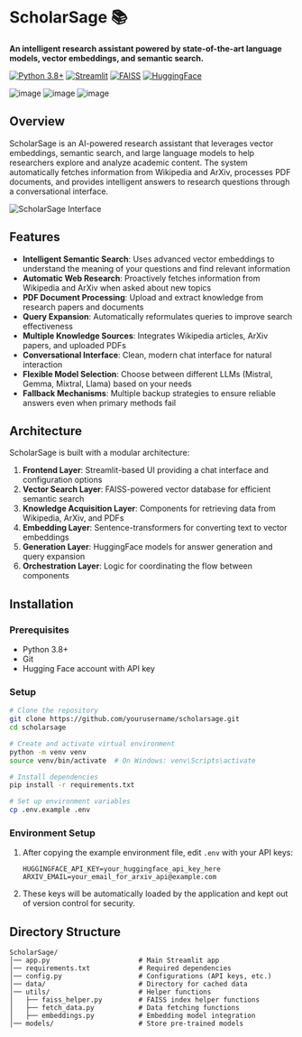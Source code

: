 # ScholarSage 📚

**An intelligent research assistant powered by state-of-the-art language models, vector embeddings, and semantic search.**

[![Python 3.8+](https://img.shields.io/badge/python-3.8+-blue.svg)](https://www.python.org/downloads/)
[![Streamlit](https://img.shields.io/badge/streamlit-1.32.0-red.svg)](https://streamlit.io/)
[![FAISS](https://img.shields.io/badge/FAISS-vectordb-orange.svg)](https://github.com/facebookresearch/faiss)
[![HuggingFace](https://img.shields.io/badge/Hugging-Face-yellow.svg)](https://huggingface.co/)


![image](https://github.com/user-attachments/assets/e206a77e-a259-4b94-a251-7d9f447372c0)
![image](https://github.com/user-attachments/assets/8acab20e-821b-4a54-8828-075b23db5025)
![image](https://github.com/user-attachments/assets/693c11fd-5127-4cdf-be35-6aefda6a7e63)


## Overview

ScholarSage is an AI-powered research assistant that leverages vector embeddings, semantic search, and large language models to help researchers explore and analyze academic content. The system automatically fetches information from Wikipedia and ArXiv, processes PDF documents, and provides intelligent answers to research questions through a conversational interface.

![ScholarSage Interface](https://example.com/scholarsage-screenshot.png)

## Features

- **Intelligent Semantic Search**: Uses advanced vector embeddings to understand the meaning of your questions and find relevant information
- **Automatic Web Research**: Proactively fetches information from Wikipedia and ArXiv when asked about new topics
- **PDF Document Processing**: Upload and extract knowledge from research papers and documents
- **Query Expansion**: Automatically reformulates queries to improve search effectiveness
- **Multiple Knowledge Sources**: Integrates Wikipedia articles, ArXiv papers, and uploaded PDFs
- **Conversational Interface**: Clean, modern chat interface for natural interaction
- **Flexible Model Selection**: Choose between different LLMs (Mistral, Gemma, Mixtral, Llama) based on your needs
- **Fallback Mechanisms**: Multiple backup strategies to ensure reliable answers even when primary methods fail

## Architecture

ScholarSage is built with a modular architecture:

1. **Frontend Layer**: Streamlit-based UI providing a chat interface and configuration options
2. **Vector Search Layer**: FAISS-powered vector database for efficient semantic search
3. **Knowledge Acquisition Layer**: Components for retrieving data from Wikipedia, ArXiv, and PDFs
4. **Embedding Layer**: Sentence-transformers for converting text to vector embeddings
5. **Generation Layer**: HuggingFace models for answer generation and query expansion
6. **Orchestration Layer**: Logic for coordinating the flow between components

## Installation

### Prerequisites

- Python 3.8+
- Git
- Hugging Face account with API key

### Setup

```bash
# Clone the repository
git clone https://github.com/yourusername/scholarsage.git
cd scholarsage

# Create and activate virtual environment
python -m venv venv
source venv/bin/activate  # On Windows: venv\Scripts\activate

# Install dependencies
pip install -r requirements.txt

# Set up environment variables
cp .env.example .env
```

### Environment Setup

1. After copying the example environment file, edit `.env` with your API keys:
   ```
   HUGGINGFACE_API_KEY=your_huggingface_api_key_here
   ARXIV_EMAIL=your_email_for_arxiv_api@example.com
   ```

2. These keys will be automatically loaded by the application and kept out of version control for security.

## Directory Structure

```
ScholarSage/
│── app.py                      # Main Streamlit app
│── requirements.txt            # Required dependencies
│── config.py                   # Configurations (API keys, etc.)
│── data/                       # Directory for cached data
│── utils/                      # Helper functions
│   ├── faiss_helper.py         # FAISS index helper functions
│   ├── fetch_data.py           # Data fetching functions
│   ├── embeddings.py           # Embedding model integration
│── models/                     # Store pre-trained models
```
